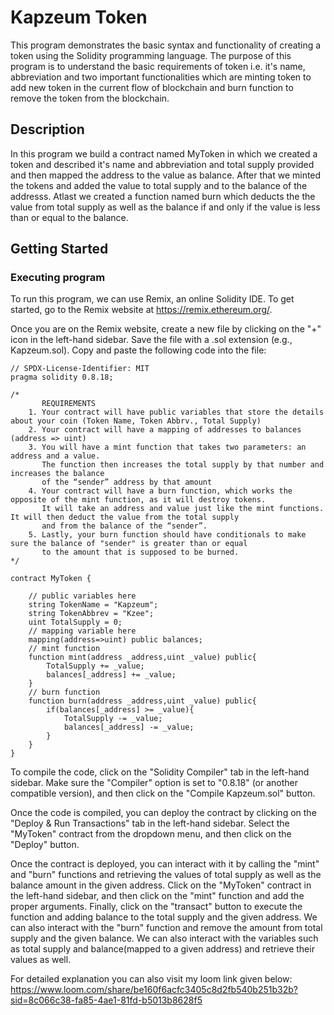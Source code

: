 # Kapzeum Token

This program demonstrates the basic syntax and functionality of creating a token using the Solidity programming language. The purpose of this program is to understand the basic requirements of token i.e. it's name, abbreviation and two important functionalities which are minting token to add new token in the current flow of blockchain and burn function to remove the token from the blockchain.

## Description

In this program we build a contract named MyToken in which we created a token and described it's name and abbreviation and total supply provided and then mapped the address to the value as balance. After that we minted the tokens and added the value to total supply and to the balance of the addresss. Atlast we created a function named burn which deducts the the value from total supply as well as the balance if and only if the value is less than or equal to the balance.

## Getting Started

### Executing program

To run this program, we can use Remix, an online Solidity IDE. To get started, go to the Remix website at https://remix.ethereum.org/.

Once you are on the Remix website, create a new file by clicking on the "+" icon in the left-hand sidebar. Save the file with a .sol extension (e.g., Kapzeum.sol). Copy and paste the following code into the file:

```solidity
// SPDX-License-Identifier: MIT
pragma solidity 0.8.18;

/*
       REQUIREMENTS
    1. Your contract will have public variables that store the details about your coin (Token Name, Token Abbrv., Total Supply)
    2. Your contract will have a mapping of addresses to balances (address => uint)
    3. You will have a mint function that takes two parameters: an address and a value. 
       The function then increases the total supply by that number and increases the balance 
       of the “sender” address by that amount
    4. Your contract will have a burn function, which works the opposite of the mint function, as it will destroy tokens. 
       It will take an address and value just like the mint functions. It will then deduct the value from the total supply 
       and from the balance of the “sender”.
    5. Lastly, your burn function should have conditionals to make sure the balance of "sender" is greater than or equal 
       to the amount that is supposed to be burned.
*/

contract MyToken {

    // public variables here
    string TokenName = "Kapzeum";
    string TokenAbbrev = "Kzee";
    uint TotalSupply = 0;
    // mapping variable here
    mapping(address=>uint) public balances;
    // mint function
    function mint(address _address,uint _value) public{
        TotalSupply += _value;
        balances[_address] += _value;
    }
    // burn function
    function burn(address _address,uint _value) public{
        if(balances[_address] >= _value){
            TotalSupply -= _value;
            balances[_address] -= _value;
        }
    }
}

```

To compile the code, click on the "Solidity Compiler" tab in the left-hand sidebar. Make sure the "Compiler" option is set to "0.8.18" (or another compatible version), and then click on the "Compile Kapzeum.sol" button.

Once the code is compiled, you can deploy the contract by clicking on the "Deploy & Run Transactions" tab in the left-hand sidebar. Select the "MyToken" contract from the dropdown menu, and then click on the "Deploy" button.

Once the contract is deployed, you can interact with it by calling the "mint" and "burn" functions and retrieving the values of total supply as well as the balance amount in the given address. Click on the "MyToken" contract in the left-hand sidebar, and then click on the "mint" function and add the proper arguments. Finally, click on the "transact" button to execute the function and adding balance to the total supply and the given address. We can also interact with the "burn" function and remove the amount from total supply and the given balance. We can also interact with the variables such as total supply and balance(mapped to a given address) and retrieve their values as well.

For detailed explanation you can also visit my loom link given below:
https://www.loom.com/share/be160f6acfc3405c8d2fb540b251b32b?sid=8c066c38-fa85-4ae1-81fd-b5013b8628f5
